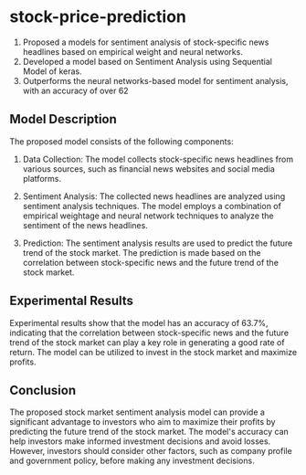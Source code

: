 # stock-price-prediction
1. Proposed a models for sentiment analysis of stock-specific news headlines based on empirical weight and neural networks.
2. Developed a model based on Sentiment Analysis using Sequential Model of keras.
3. Outperforms the neural networks-based model for sentiment analysis, with an accuracy of over 62
## Model Description

The proposed model consists of the following components:

1. Data Collection: The model collects stock-specific news headlines from various sources, such as financial news websites and social media platforms.

2. Sentiment Analysis: The collected news headlines are analyzed using sentiment analysis techniques. The model employs a combination of empirical weightage and neural network techniques to analyze the sentiment of the news headlines.

3. Prediction: The sentiment analysis results are used to predict the future trend of the stock market. The prediction is made based on the correlation between stock-specific news and the future trend of the stock market.

## Experimental Results

Experimental results show that the model has an accuracy of 63.7%, indicating that the correlation between stock-specific news and the future trend of the stock market can play a key role in generating a good rate of return. The model can be utilized to invest in the stock market and maximize profits.

## Conclusion

The proposed stock market sentiment analysis model can provide a significant advantage to investors who aim to maximize their profits by predicting the future trend of the stock market. The model's accuracy can help investors make informed investment decisions and avoid losses. However, investors should consider other factors, such as company profile and government policy, before making any investment decisions.
